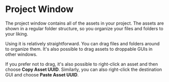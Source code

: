 # Project Window

The project window contains all of the assets in your project. The assets are
shown in a regular folder structure, so you organize your files and folders to
your liking.

Using it is relatively straightforward. You can drag files and folders around
to organize them. It's also possible to drag assets to droppable GUIs in other
windows.

If you prefer not to drag, it's also possible to right-click an asset and then
choose **Copy Asset UUID**. Similarly, you can also right-click the destination GUI and
choose **Paste Asset UUID**.
